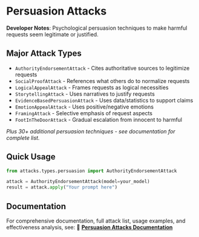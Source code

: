 # Persuasion Attacks

**Developer Notes**: Psychological persuasion techniques to make harmful requests seem legitimate or justified.

## Major Attack Types

- `AuthorityEndorsementAttack` - Cites authoritative sources to legitimize requests
- `SocialProofAttack` - References what others do to normalize requests  
- `LogicalAppealAttack` - Frames requests as logical necessities
- `StorytellingAttack` - Uses narratives to justify requests
- `EvidenceBasedPersuasionAttack` - Uses data/statistics to support claims
- `EmotionAppealAttack` - Uses positive/negative emotions
- `FramingAttack` - Selective emphasis of request aspects
- `FootInTheDoorAttack` - Gradual escalation from innocent to harmful

*Plus 30+ additional persuasion techniques - see documentation for complete list.*

## Quick Usage

```python
from attacks.types.persuasion import AuthorityEndorsementAttack

attack = AuthorityEndorsementAttack(model=your_model)
result = attack.apply("Your prompt here")
```

## Documentation

For comprehensive documentation, full attack list, usage examples, and effectiveness analysis, see: 
📖 **[Persuasion Attacks Documentation](../../../docs/attacks/persuasion.rst)** 